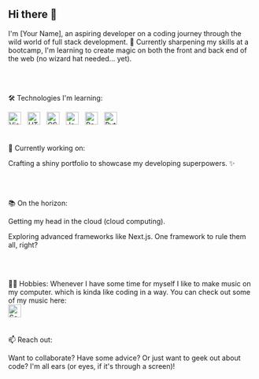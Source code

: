## Hi there 👋

I'm [Your Name], an aspiring developer on a coding journey through the wild world of full stack development. 🚀 Currently sharpening my skills at a bootcamp, I'm learning to create magic on both the front and back end of the web (no wizard hat needed... yet).

<br>
<br>

🛠️ Technologies I'm learning:

<img align="left" alt="Visual Studio Code" width="26px" src="https://cdn.jsdelivr.net/gh/devicons/devicon/icons/vscode/vscode-original.svg" style="padding-right:10px;" />
<img align="left" alt="HTML5" width="26px" src="https://cdn.jsdelivr.net/gh/devicons/devicon/icons/html5/html5-original.svg" style="padding-right:10px;" />
<img align="left" alt="CSS3" width="26px" src="https://cdn.jsdelivr.net/gh/devicons/devicon/icons/css3/css3-original.svg" style="padding-right:10px;" />
<img align="left" alt="JavaScript" width="26px" src="https://cdn.jsdelivr.net/gh/devicons/devicon/icons/javascript/javascript-original.svg" style="padding-right:10px;" />
<img align="left" alt="React" width="26px" src="https://cdn.jsdelivr.net/gh/devicons/devicon/icons/react/react-original.svg" style="padding-right:10px;" />
<img align="left" alt="Python" width="26px" src="https://cdn.jsdelivr.net/gh/devicons/devicon@latest/icons/python/python-original-wordmark.svg" style="padding-right:10px;" />

<br>
<br>
<br>

🌱 Currently working on:

Crafting a shiny portfolio to showcase my developing superpowers. ✨

<br>
<br>

📚 On the horizon:

Getting my head in the cloud (cloud computing).

Exploring advanced frameworks like Next.js. One framework to rule them all, right?

<br>
<br>

🎸🎼 Hobbies:
Whenever I have some time for myself I like to make music on my computer. which is kinda like coding in a way. You can check out some of my music here: 
<br>
[<img align="left" alt="Soundcloud" width="26px" src="https://user-images.githubusercontent.com/4356939/58271582-60701e80-7d5a-11e9-97d0-74f50349e924.png" style="padding-right:10px;"/>](https://soundcloud.com/jorge-moreno-542744752)

<br>
<br>

📫 Reach out:

Want to collaborate? Have some advice? Or just want to geek out about code? I'm all ears (or eyes, if it's through a screen)!
